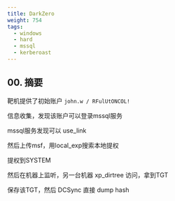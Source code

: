```yaml
---
title: DarkZero
weight: 754
tags:
  - windows
  - hard
  - mssql
  - kerberoast
---
```


## 00. 摘要

靶机提供了初始账户 `john.w / RFulUtONCOL!`

信息收集，发现该账户可以登录mssql服务

mssql服务发现可以 use_link

然后上传msf，用local_exp搜索本地提权

提权到SYSTEM

然后在机器上监听，另一台机器 xp_dirtree 访问，拿到TGT

保存该TGT，然后 DCSync 直接 dump hash
